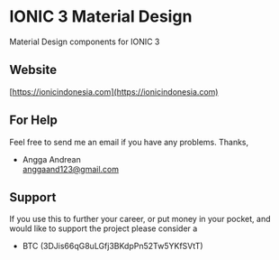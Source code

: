 # IONIC 3 Material Design

Material Design components for IONIC 3

## Website
[https://ionicindonesia.com](https://ionicindonesia.com)

## For Help
Feel free to send me an email if you have any problems.
Thanks,    
- Angga Andrean       
 anggaand123@gmail.com

## Support
If you use this to further your career, or put money in your pocket, and would like to support the project please consider a 
- BTC (3DJis66qG8uLGfj3BKdpPn52Tw5YKfSVtT)
